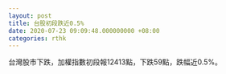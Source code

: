 ```yaml
---
layout: post
title: 台股初段跌近0.5%
date: 2020-07-23 09:09:48.000000000 +08:00
categories: rthk
---
```


台灣股市下跌，加權指數初段報12413點，下跌59點，跌幅近0.5%。
